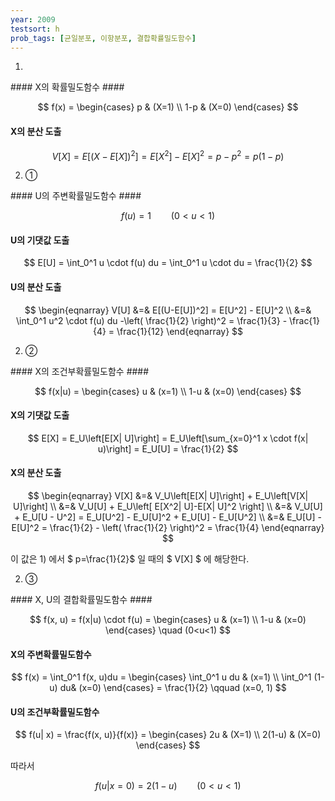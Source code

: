 ```yaml
---
year: 2009
testsort: h
prob_tags: [균일분포, 이항분포, 결합확률밀도함수]
---
```

1)

<div>
#### X의 확률밀도함수 ####

$$ f(x) =
\begin{cases}
p  & (X=1) \\
1-p & (X=0)
\end{cases} $$

#### X의 분산 도출 ####

$$ V[X] = E[(X-E[X])^2] = E[X^2] - E[X]^2 = p - p^2 = p(1-p) $$

</div>

2) ①

<div>
#### U의 주변확률밀도함수 ####

$$ f(u) = 1 \qquad (0<u<1) $$

#### U의 기댓값 도출 ####

$$ E[U] = \int_0^1 u \cdot f(u) du = \int_0^1 u \cdot du =  \frac{1}{2} $$

#### U의 분산 도출 ####

$$ \begin{eqnarray}
V[U] &=& E[(U-E[U])^2] = E[U^2] - E[U]^2 \\
&=& \int_0^1 u^2 \cdot f(u) du -\left( \frac{1}{2} \right)^2 = \frac{1}{3} - \frac{1}{4} = \frac{1}{12}
\end{eqnarray} $$

</div>

2) ②

<div>
#### X의 조건부확률밀도함수  ####

$$ f(x|u) =
\begin{cases}
u  & (x=1) \\
1-u & (x=0)
\end{cases} $$

#### X의 기댓값 도출 ####

$$ E[X] = E_U\left[E[X|
U]\right] = E_U\left[\sum_{x=0}^1 x \cdot f(x|
u)\right] = E_U[U] = \frac{1}{2} $$

#### X의 분산 도출 ####

$$ \begin{eqnarray}
V[X] &=& V_U\left[E[X|
U]\right] + E_U\left[V[X|
U]\right] \\
&=& V_U[U] + E_U\left[ E[X^2|
U]-E[X|
U]^2 \right] \\
&=& V_U[U] + E_U[U - U^2] = E_U[U^2] - E_U[U]^2 + E_U[U] - E_U[U^2] \\
&=& E_U[U] - E[U]^2 = \frac{1}{2} - \left( \frac{1}{2} \right)^2 = \frac{1}{4}
\end{eqnarray} $$

이 값은 1) 에서 $ p=\frac{1}{2}$ 일 때의 $ V[X] $ 에 해당한다.

</div>

2) ③

<div>
#### X, U의 결합확률밀도함수 ####

$$ f(x, u) = f(x|u) \cdot f(u) =
\begin{cases}
u  & (x=1) \\
1-u & (x=0)
\end{cases} \quad (0<u<1) $$

#### X의 주변확률밀도함수 ####

$$ f(x) = \int_0^1 f(x, u)du =
\begin{cases}
\int_0^1 u du  & (x=1) \\
\int_0^1 (1-u) du& (x=0)
\end{cases}  =
\frac{1}{2} \qquad (x=0, 1) $$

#### U의 조건부확률밀도함수 ####

$$ f(u|
x) = \frac{f(x, u)}{f(x)} =
\begin{cases}
2u  & (X=1) \\
2(1-u) & (X=0)
\end{cases} $$

따라서

$$ f(u|
x=0) = 2(1-u) \qquad (0<u<1) $$

</div>
